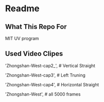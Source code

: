 # Readme

## What This Repo For
 MIT UV program
 
## Used Video Clipes
 'Zhongshan-West-cap2_',  # Vertical Straight
 
 'Zhongshan-West-cap3',  # Left Truning
 
 'Zhongshan-West-cap4',  # Horizontal Straight
 
 'Zhongshan-West',  # all 5000 frames
